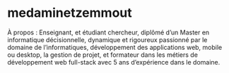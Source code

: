 # medaminetzemmout
À propos :
Enseignant, et étudiant chercheur, diplômé d’un Master en informatique décisionnelle, dynamique et rigoureux passionné par le domaine de l’informatiques, développement des applications web, mobile ou desktop, la gestion de projet, et formateur dans les métiers de développement web full-stack avec 5 ans d’expérience dans le domaine.
